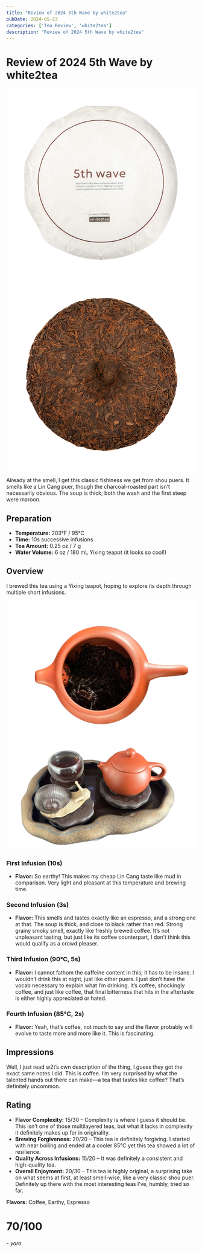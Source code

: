 ```yaml
---
title: "Review of 2024 5th Wave by white2tea"
pubDate: 2024-05-23
categories: ['Tea Review', 'white2tea']
description: "Review of 2024 5th Wave by white2tea"
---
```


# Review of 2024 5th Wave by white2tea

![](file.png)
![](<file (1).png>)

Already at the smell, I get this classic fishiness we get from shou puers. It smells like a Lin Cang puer, though the charcoal-roasted part isn’t necessarily obvious. The soup is thick; both the wash and the first steep were maroon.

## Preparation

- **Temperature:** 203°F / 95°C
- **Time:** 10s successive infusions
- **Tea Amount:** 0.25 oz / 7 g
- **Water Volume:** 6 oz / 180 mL Yixing teapot (it looks so cool!)

## Overview

I brewed this tea using a Yixing teapot, hoping to explore its depth through multiple short infusions.

![](image-8.png)
![](image-9.png)

### First Infusion (10s)

- **Flavor:** So earthy! This makes my cheap Lin Cang taste like mud in comparison. Very light and pleasant at this temperature and brewing time.

### Second Infusion (3s)

- **Flavor:** This smells and tastes exactly like an espresso, and a strong one at that. The soup is thick, and close to black rather than red. Strong grainy smoky smell, exactly like freshly brewed coffee. It’s not unpleasant tasting, but just like its coffee counterpart, I don’t think this would qualify as a crowd pleaser.

### Third Infusion (90°C, 5s)

- **Flavor:** I cannot fathom the caffeine content in this; it has to be insane. I wouldn’t drink this at night, just like other puers. I just don’t have the vocab necessary to explain what I’m drinking. It’s coffee, shockingly coffee, and just like coffee, that final bitterness that hits in the aftertaste is either highly appreciated or hated.

### Fourth Infusion (85°C, 2s)

- **Flavor:** Yeah, that’s coffee, not much to say and the flavor probably will evolve to taste more and more like it. This is fascinating.

## Impressions

Well, I just read w2t’s own description of the thing, I guess they got the exact same notes I did. This is coffee. I’m very surprised by what the talented hands out there can make—a tea that tastes like coffee? That’s definitely uncommon.

## Rating

- **Flavor Complexity:** 15/30 – Complexity is where I guess it should be. This isn’t one of those multilayered teas, but what it lacks in complexity it definitely makes up for in originality.
- **Brewing Forgiveness:** 20/20 – This tea is definitely forgiving. I started with near boiling and ended at a cooler 85°C yet this tea showed a lot of resilience.
- **Quality Across Infusions:** 15/20 – It was definitely a consistent and high-quality tea.
- **Overall Enjoyment:** 20/30 – This tea is highly original, a surprising take on what seems at first, at least smell-wise, like a very classic shou puer. Definitely up there with the most interesting teas I’ve, humbly, tried so far.

**Flavors:** Coffee, Earthy, Espresso

# 70/100

*- yaro*
